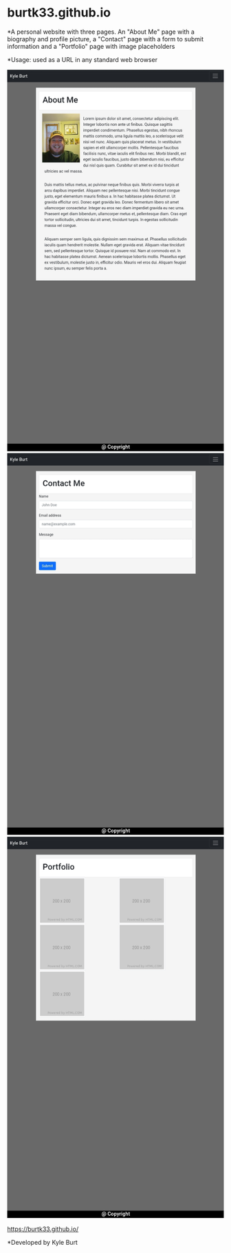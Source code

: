 # burtk33.github.io

*A personal website with three pages. An "About Me" page with a biography and profile picture, a "Contact" page with a form to submit information and a "Portfolio" page with image placeholders

*Usage: used as a URL in any standard web browser

![alt text](images/aboutMe.jpg)
![alt text](images/contact.jpg)
![alt text](images/portfolio.jpg)

https://burtk33.github.io/

*Developed by Kyle Burt

